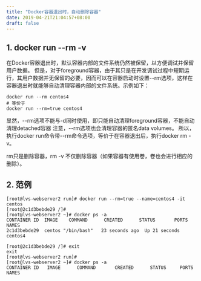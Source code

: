 ```yaml
---
title: "Docker容器退出时，自动删除容器"
date: 2019-04-21T21:04:57+08:00
draft: false
---
```


## 1. docker run --rm -v
在Docker容器退出时，默认容器内部的文件系统仍然被保留，以方便调试并保留用户数据。
但是，对于foreground容器，由于其只是在开发调试过程中短期运行，其用户数据并无保留的必要，因而可以在容器启动时设置--rm选项，这样在容器退出时就能够自动清理容器内部的文件系统。示例如下：
``` sehll
docker run --rm centos4
# 等价于
docker run --rm=true centos4
```
显然，--rm选项不能与-d同时使用，即只能自动清理foreground容器，不能自动清理detached容器
注意，--rm选项也会清理容器的匿名data volumes。
所以，执行docker run命令带--rm命令选项，等价于在容器退出后，执行docker rm -v。

rm只是删除容器，rm -v 不仅删除容器（如果容器有使用卷，卷也会进行相应的删除）。

## 2. 范例
``` shell
[root@lvs-webserver2 run]# docker run --rm=true --name=centos4 -it centos
[root@2c1d3bebde29 /]# 
[root@lvs-webserver2 ~]# docker ps -a
CONTAINER ID  IMAGE    COMMAND      CREATED      STATUS       PORTS         NAMES
2c1d3bebde29  centos "/bin/bash"   23 seconds ago  Up 21 seconds            centos4

[root@2c1d3bebde29 /]# exit
exit
[root@lvs-webserver2 run]# 
[root@lvs-webserver2 ~]# docker ps -a
CONTAINER ID   IMAGE      COMMAND       CREATED      STATUS     PORTS      NAMES
```

